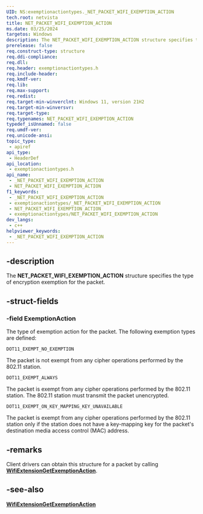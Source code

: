 ```yaml
---
UID: NS:exemptionactiontypes._NET_PACKET_WIFI_EXEMPTION_ACTION
tech.root: netvista
title: NET_PACKET_WIFI_EXEMPTION_ACTION
ms.date: 03/25/2024
targetos: Windows
description: The NET_PACKET_WIFI_EXEMPTION_ACTION structure specifies the type of encryption exemption for the packet.
prerelease: false
req.construct-type: structure
req.ddi-compliance: 
req.dll: 
req.header: exemptionactiontypes.h
req.include-header: 
req.kmdf-ver: 
req.lib: 
req.max-support: 
req.redist: 
req.target-min-winverclnt: Windows 11, version 21H2
req.target-min-winversvr: 
req.target-type: 
req.typenames: NET_PACKET_WIFI_EXEMPTION_ACTION
typedef_isUnnamed: false
req.umdf-ver: 
req.unicode-ansi: 
topic_type:
 - apiref
api_type:
 - HeaderDef
api_location:
 - exemptionactiontypes.h
api_name:
 - _NET_PACKET_WIFI_EXEMPTION_ACTION
 - NET_PACKET_WIFI_EXEMPTION_ACTION
f1_keywords:
 - _NET_PACKET_WIFI_EXEMPTION_ACTION
 - exemptionactiontypes/_NET_PACKET_WIFI_EXEMPTION_ACTION
 - NET_PACKET_WIFI_EXEMPTION_ACTION
 - exemptionactiontypes/NET_PACKET_WIFI_EXEMPTION_ACTION
dev_langs:
 - c++
helpviewer_keywords:
 - _NET_PACKET_WIFI_EXEMPTION_ACTION
---
```


## -description

The **NET_PACKET_WIFI_EXEMPTION_ACTION** structure specifies the type of encryption exemption for the packet.

## -struct-fields

### -field ExemptionAction

The type of exemption action for the packet. The following exemption types are defined:

`DOT11_EXEMPT_NO_EXEMPTION`

The packet is not exempt from any cipher operations performed by the 802.11 station.

`DOT11_EXEMPT_ALWAYS`

The packet is exempt from any cipher operations performed by the 802.11 station. The 802.11 station must transmit the packet unencrypted.

`DOT11_EXEMPT_ON_KEY_MAPPING_KEY_UNAVAILABLE`

The packet is exempt from any cipher operations performed by the 802.11 station only if the station does not have a key-mapping key for the packet's destination media access control (MAC) address. 

## -remarks

Client drivers can obtain this structure for a packet by calling [**WifiExtensionGetExemptionAction**](../exemptionaction/nf-exemptionaction-wifiextensiongetexemptionaction.md).

## -see-also

[**WifiExtensionGetExemptionAction**](../exemptionaction/nf-exemptionaction-wifiextensiongetexemptionaction.md)
